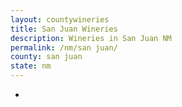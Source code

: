 ```yaml
---
layout: countywineries
title: San Juan Wineries
description: Wineries in San Juan NM
permalink: /nm/san juan/
county: san juan
state: nm
---
```

-
